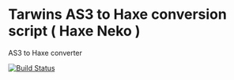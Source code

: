 Tarwins AS3 to Haxe conversion script ( Haxe Neko )
===================================================

AS3 to Haxe converter

[![Build Status](https://travis-ci.org/vpmedia/AS3toHX.png?branch=master)](https://travis-ci.org/vpmedia/AS3toHX)